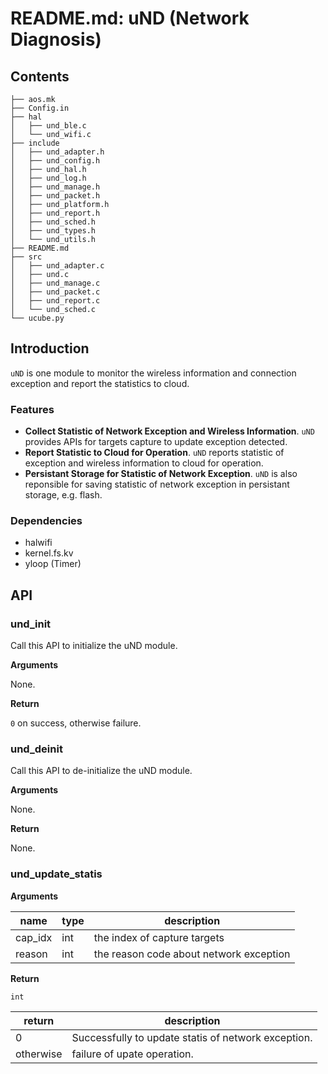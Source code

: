 # README.md: uND (Network Diagnosis)

## Contents

```shell
├── aos.mk
├── Config.in
├── hal
│   ├── und_ble.c
│   └── und_wifi.c
├── include
│   ├── und_adapter.h
│   ├── und_config.h
│   ├── und_hal.h
│   ├── und_log.h
│   ├── und_manage.h
│   ├── und_packet.h
│   ├── und_platform.h
│   ├── und_report.h
│   ├── und_sched.h
│   ├── und_types.h
│   └── und_utils.h
├── README.md
├── src
│   ├── und_adapter.c
│   ├── und.c
│   ├── und_manage.c
│   ├── und_packet.c
│   ├── und_report.c
│   └── und_sched.c
└── ucube.py
```

## Introduction

`uND` is one module to monitor the wireless information and connection exception and report the statistics to cloud.

### Features

- **Collect Statistic of Network Exception and Wireless Information**.  `uND` provides APIs for targets capture to update exception detected.
- **Report Statistic to Cloud for Operation**.  `uND` reports statistic of exception and wireless information to cloud for operation.
- **Persistant Storage for Statistic of Network Exception**. `uND` is also reponsible for saving statistic of network exception in persistant storage, e.g. flash.

### Dependencies

- halwifi
- kernel.fs.kv
- yloop (Timer)

## API

### und_init

Call this API to initialize the uND module.

**Arguments**

None.

**Return**

`0` on success, otherwise failure.

### und_deinit

Call this API to de-initialize the uND module.

**Arguments**

None.

**Return**

None.

### und_update_statis

**Arguments**

| name       | type | description                                                  |
| ---------- | ---- | ------------------------------------------------------------ |
| cap_idx    | int  | the index of capture targets                                 |
| reason     | int  | the reason code about network exception                      |

**Return**

`int`

| return | description                                                  |
| ------ | ------------------------------------------------------------ |
| 0      | Successfully to update statis of network exception.          |
| otherwise      | failure of upate operation.                          |


